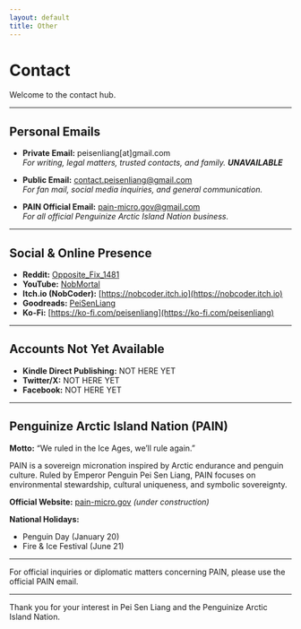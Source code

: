 ```yaml
---
layout: default
title: Other
---
```


# Contact

Welcome to the contact hub.

---

## Personal Emails

- **Private Email:** peisenliang[at]gmail.com  
  *For writing, legal matters, trusted contacts, and family.*
  ***UNAVAILABLE***

- **Public Email:** contact.peisenliang@gmail.com  
  *For fan mail, social media inquiries, and general communication.*

- **PAIN Official Email:** pain-micro.gov@gmail.com  
  *For all official Penguinize Arctic Island Nation business.*

---

## Social & Online Presence

- **Reddit:** [Opposite_Fix_1481](https://www.reddit.com/user/Opposite_Fix_1481)  
- **YouTube:** [NobMortal](https://www.youtube.com/@NobMortal)  
- **Itch.io (NobCoder):** [https://nobcoder.itch.io](https://nobcoder.itch.io)  
- **Goodreads:** [PeiSenLiang](https://www.goodreads.com/user/show/191687635-pei-liang)  
- **Ko-Fi:** [https://ko-fi.com/peisenliang](https://ko-fi.com/peisenliang)

---

## Accounts Not Yet Available

- **Kindle Direct Publishing:** NOT HERE YET  
- **Twitter/X:** NOT HERE YET  
- **Facebook:** NOT HERE YET

---

## Penguinize Arctic Island Nation (PAIN)

**Motto:** “We ruled in the Ice Ages, we’ll rule again.”

PAIN is a sovereign micronation inspired by Arctic endurance and penguin culture. Ruled by Emperor Penguin Pei Sen Liang, PAIN focuses on environmental stewardship, cultural uniqueness, and symbolic sovereignty.

**Official Website:** [pain-micro.gov](https://pain-micro.gov) *(under construction)*

**National Holidays:**  
- Penguin Day (January 20)  
- Fire & Ice Festival (June 21)

---

For official inquiries or diplomatic matters concerning PAIN, please use the official PAIN email.

---

Thank you for your interest in Pei Sen Liang and the Penguinize Arctic Island Nation.
